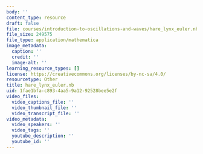 ```yaml
---
body: ''
content_type: resource
draft: false
file: courses/introduction-to-oscillations-and-waves/hare_lynx_euler.nb
file_size: 249575
file_type: application/mathematica
image_metadata:
  caption: ''
  credit: ''
  image-alt: ''
learning_resource_types: []
license: https://creativecommons.org/licenses/by-nc-sa/4.0/
resourcetype: Other
title: hare_lynx_euler.nb
uid: 1fae1bfa-c893-4aa5-9a12-92528bee5e2f
video_files:
  video_captions_file: ''
  video_thumbnail_file: ''
  video_transcript_file: ''
video_metadata:
  video_speakers: ''
  video_tags: ''
  youtube_description: ''
  youtube_id: ''
---
```

